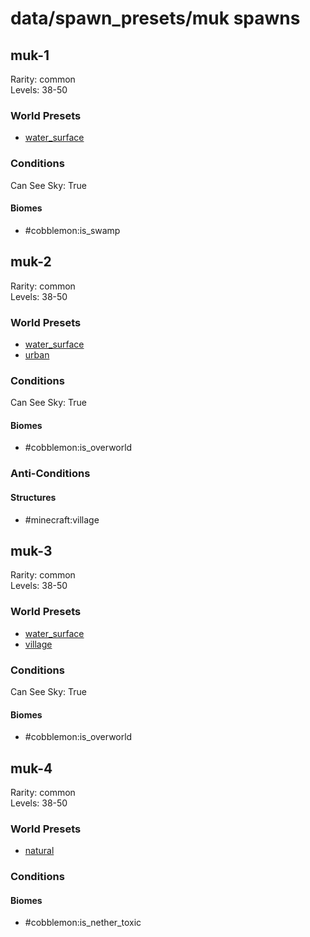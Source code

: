 # data/spawn_presets/muk spawns  
  
## muk-1  
Rarity: common  
Levels: 38-50  
  
### World Presets  
* [water_surface](data/spawn_data/water_surface.md)  
  
### Conditions  
Can See Sky: True  
  
#### Biomes  
  * #cobblemon:is_swamp
  
  
## muk-2  
Rarity: common  
Levels: 38-50  
  
### World Presets  
* [water_surface](data/spawn_data/water_surface.md)  
* [urban](data/spawn_data/urban.md)  
  
### Conditions  
Can See Sky: True  
  
#### Biomes  
  * #cobblemon:is_overworld
  
  
### Anti-Conditions  
  
#### Structures  
  * #minecraft:village
  
  
## muk-3  
Rarity: common  
Levels: 38-50  
  
### World Presets  
* [water_surface](data/spawn_data/water_surface.md)  
* [village](data/spawn_data/village.md)  
  
### Conditions  
Can See Sky: True  
  
#### Biomes  
  * #cobblemon:is_overworld
  
  
## muk-4  
Rarity: common  
Levels: 38-50  
  
### World Presets  
* [natural](data/spawn_data/natural.md)  
  
### Conditions  
  
#### Biomes  
  * #cobblemon:is_nether_toxic
  
